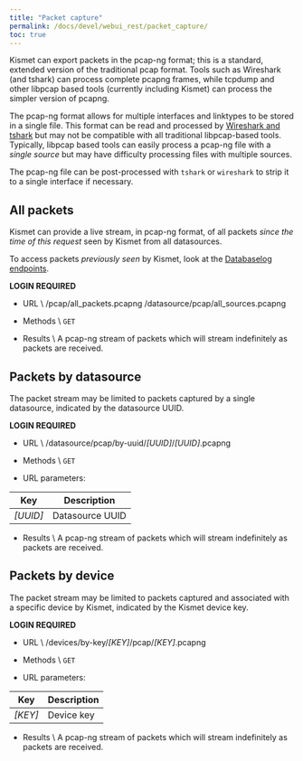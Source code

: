 ```yaml
---
title: "Packet capture"
permalink: /docs/devel/webui_rest/packet_capture/
toc: true
---
```

Kismet can export packets in the pcap-ng format; this is a standard, extended version of the traditional pcap format.  Tools such as Wireshark (and tshark) can process complete pcapng frames, while tcpdump and other libpcap based tools (currently including Kismet) can process the simpler version of pcapng.

The pcap-ng format allows for multiple interfaces and linktypes to be stored in a single file.  This format can be read and processed by [Wireshark and tshark](https://www.wireshark.org) but may not be compatible with all traditional libpcap-based tools.  Typically, libpcap based tools can easily process a pcap-ng file with a *single source* but may have difficulty processing files with multiple sources.

The pcap-ng file can be post-processed with `tshark` or `wireshark` to strip it to a single interface if necessary.

## All packets
Kismet can provide a live stream, in pcap-ng format, of all packets *since the time of this request* seen by Kismet from all datasources.

To access packets *previously seen* by Kismet, look at the [Databaselog endpoints](/docs/devel/webui_rest/databaselog/).

__LOGIN REQUIRED__

* URL \\
        /pcap/all_packets.pcapng
        /datasource/pcap/all_sources.pcapng

* Methods \\
        `GET`

* Results \\
        A pcap-ng stream of packets which will stream indefinitely as packets are received.

## Packets by datasource
The packet stream may be limited to packets captured by a single datasource, indicated by the datasource UUID.

__LOGIN REQUIRED__

* URL \\
        /datasource/pcap/by-uuid/*[UUID]*/*[UUID]*.pcapng

* Methods \\
        `GET`

* URL parameters:

| Key | Description |
| --- | ----------- |
| *[UUID]* | Datasource UUID |

* Results \\
        A pcap-ng stream of packets which will stream indefinitely as packets are received.

## Packets by device
The packet stream may be limited to packets captured and associated with a specific device by Kismet, indicated by the Kismet device key.

__LOGIN REQUIRED__

* URL \\
        /devices/by-key/*[KEY]*/pcap/*[KEY]*.pcapng

* Methods \\
        `GET`

* URL parameters:

| Key | Description |
| --- | ----------- |
| *[KEY]* | Device key |

* Results \\
        A pcap-ng stream of packets which will stream indefinitely as packets are received.

